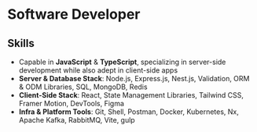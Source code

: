 # Software Developer

## Skills
- Capable in **JavaScript** & **TypeScript**, specializing in server-side development while also adept in client-side apps
- **Server & Database Stack**: Node.js, Express.js, Nest.js, Validation, ORM & ODM Libraries, SQL, MongoDB, Redis
- **Client-Side Stack**: React, State Management Libraries, Tailwind CSS, Framer Motion, DevTools, Figma
- **Infra & Platform Tools**: Git, Shell, Postman, Docker, Kubernetes, Nx, Apache Kafka, RabbitMQ, Vite, gulp
